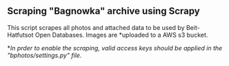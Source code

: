 ## Scraping "Bagnowka" archive using Scrapy
This script scrapes all photos and attached data to be used by Beit-Hatfutsot Open Databases. Images are *uploaded to a AWS s3 bucket.

*_In prder to enable the scraping, valid access keys should be applied in the "bphotos/settings.py" file._
